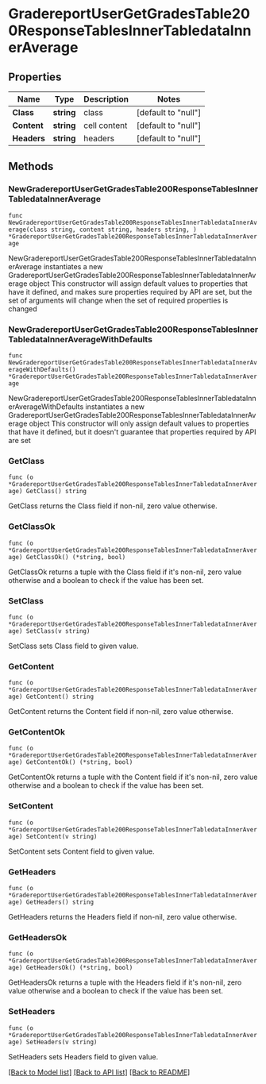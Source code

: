 # GradereportUserGetGradesTable200ResponseTablesInnerTabledataInnerAverage

## Properties

Name | Type | Description | Notes
------------ | ------------- | ------------- | -------------
**Class** | **string** | class | [default to "null"]
**Content** | **string** | cell content | [default to "null"]
**Headers** | **string** | headers | [default to "null"]

## Methods

### NewGradereportUserGetGradesTable200ResponseTablesInnerTabledataInnerAverage

`func NewGradereportUserGetGradesTable200ResponseTablesInnerTabledataInnerAverage(class string, content string, headers string, ) *GradereportUserGetGradesTable200ResponseTablesInnerTabledataInnerAverage`

NewGradereportUserGetGradesTable200ResponseTablesInnerTabledataInnerAverage instantiates a new GradereportUserGetGradesTable200ResponseTablesInnerTabledataInnerAverage object
This constructor will assign default values to properties that have it defined,
and makes sure properties required by API are set, but the set of arguments
will change when the set of required properties is changed

### NewGradereportUserGetGradesTable200ResponseTablesInnerTabledataInnerAverageWithDefaults

`func NewGradereportUserGetGradesTable200ResponseTablesInnerTabledataInnerAverageWithDefaults() *GradereportUserGetGradesTable200ResponseTablesInnerTabledataInnerAverage`

NewGradereportUserGetGradesTable200ResponseTablesInnerTabledataInnerAverageWithDefaults instantiates a new GradereportUserGetGradesTable200ResponseTablesInnerTabledataInnerAverage object
This constructor will only assign default values to properties that have it defined,
but it doesn't guarantee that properties required by API are set

### GetClass

`func (o *GradereportUserGetGradesTable200ResponseTablesInnerTabledataInnerAverage) GetClass() string`

GetClass returns the Class field if non-nil, zero value otherwise.

### GetClassOk

`func (o *GradereportUserGetGradesTable200ResponseTablesInnerTabledataInnerAverage) GetClassOk() (*string, bool)`

GetClassOk returns a tuple with the Class field if it's non-nil, zero value otherwise
and a boolean to check if the value has been set.

### SetClass

`func (o *GradereportUserGetGradesTable200ResponseTablesInnerTabledataInnerAverage) SetClass(v string)`

SetClass sets Class field to given value.


### GetContent

`func (o *GradereportUserGetGradesTable200ResponseTablesInnerTabledataInnerAverage) GetContent() string`

GetContent returns the Content field if non-nil, zero value otherwise.

### GetContentOk

`func (o *GradereportUserGetGradesTable200ResponseTablesInnerTabledataInnerAverage) GetContentOk() (*string, bool)`

GetContentOk returns a tuple with the Content field if it's non-nil, zero value otherwise
and a boolean to check if the value has been set.

### SetContent

`func (o *GradereportUserGetGradesTable200ResponseTablesInnerTabledataInnerAverage) SetContent(v string)`

SetContent sets Content field to given value.


### GetHeaders

`func (o *GradereportUserGetGradesTable200ResponseTablesInnerTabledataInnerAverage) GetHeaders() string`

GetHeaders returns the Headers field if non-nil, zero value otherwise.

### GetHeadersOk

`func (o *GradereportUserGetGradesTable200ResponseTablesInnerTabledataInnerAverage) GetHeadersOk() (*string, bool)`

GetHeadersOk returns a tuple with the Headers field if it's non-nil, zero value otherwise
and a boolean to check if the value has been set.

### SetHeaders

`func (o *GradereportUserGetGradesTable200ResponseTablesInnerTabledataInnerAverage) SetHeaders(v string)`

SetHeaders sets Headers field to given value.



[[Back to Model list]](../README.md#documentation-for-models) [[Back to API list]](../README.md#documentation-for-api-endpoints) [[Back to README]](../README.md)


